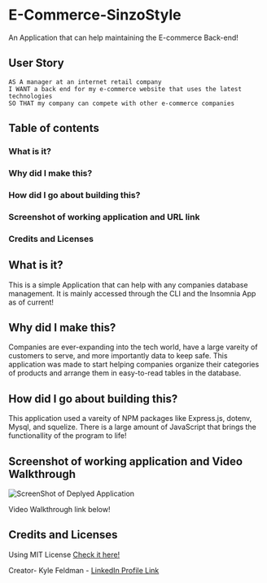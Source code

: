 # E-Commerce-SinzoStyle
An Application that can help maintaining the E-commerce Back-end!

## User Story
```
AS A manager at an internet retail company
I WANT a back end for my e-commerce website that uses the latest technologies
SO THAT my company can compete with other e-commerce companies
```

## Table of contents

### What is it?
### Why did I make this?
### How did I go about building this?
### Screenshot of working application and URL link
### Credits and Licenses

## What is it?
This is a simple Application that can help with any companies database management. It is mainly accessed through the CLI and the Insomnia App as of current!  

## Why did I make this?
Companies are ever-expanding into the tech world, have a large vareity of customers to serve, and more importantly data to keep safe. This application was made to start helping companies organize their categories of products and arrange them in easy-to-read tables in the database. 


## How did I go about building this?
This application used a vareity of NPM packages like Express.js, dotenv, Mysql, and squelize. There is a large amount of JavaScript that brings the functionallity of the program to life!

## Screenshot of working application and Video Walkthrough
![ScreenShot of Deplyed Application](/.png)

Video Walkthrough link below!


## Credits and Licenses
Using MIT License [Check it here!](https://opensource.org/licenses/MIT)

Creator- Kyle Feldman - [LinkedIn Profile Link](https://www.linkedin.com/in/kyle-feldman-427b5624b)